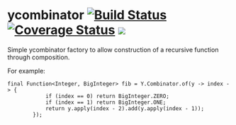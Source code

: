 # ycombinator [![Build Status](https://travis-ci.org/tcurrie/ycombinator.svg?branch=master)](https://travis-ci.org/tcurrie/ycombinator) [![Coverage Status](https://coveralls.io/repos/github/tcurrie/ycombinator/badge.svg?branch=master)](https://coveralls.io/github/tcurrie/ycombinator?branch=master) [![](https://jitpack.io/v/tcurrie/ycombinator.svg)](https://jitpack.io/#tcurrie/ycombinator)


Simple ycombinator factory to allow construction of a recursive function through composition.

For example:

```
final Function<Integer, BigInteger> fib = Y.Combinator.of(y -> index -> {
            if (index == 0) return BigInteger.ZERO;
            if (index == 1) return BigInteger.ONE;
            return y.apply(index - 2).add(y.apply(index - 1));
        });
```        

